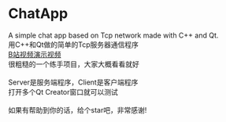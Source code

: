 # ChatApp
A simple chat app based on Tcp network made with C++ and Qt.\
用C++和Qt做的简单的Tcp服务器通信程序\
[B站视频演示视频](https://www.bilibili.com/video/BV18c411n778/?spm_id_from=333.999.0.0) \
很粗糙的一个练手项目，大家大概看看就好\
\
Server是服务端程序，Client是客户端程序\
打开多个Qt Creator窗口就可以测试\
\
如果有帮助到你的话，给个star吧，非常感谢!
